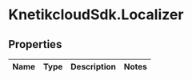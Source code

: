 # KnetikcloudSdk.Localizer

## Properties
Name | Type | Description | Notes
------------ | ------------- | ------------- | -------------


